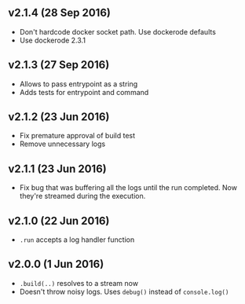 ## v2.1.4 (28 Sep 2016)
- Don't hardcode docker socket path. Use dockerode defaults
- Use dockerode 2.3.1

## v2.1.3 (27 Sep 2016)
- Allows to pass entrypoint as a string
- Adds tests for entrypoint and command

## v2.1.2 (23 Jun 2016)
- Fix premature approval of build test
- Remove unnecessary logs

## v2.1.1 (23 Jun 2016)
- Fix bug that was buffering all the logs until the run completed. 
Now they're streamed during the execution.

## v2.1.0 (22 Jun 2016)
- ``.run`` accepts a log handler function

## v2.0.0 (1 Jun 2016)
- ``.build(..)`` resolves to a stream now
- Doesn't throw noisy logs. Uses ``debug()`` instead of ``console.log()``
